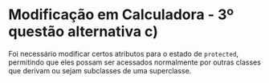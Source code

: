 # Modificação em Calculadora - 3º questão alternativa c)

Foi necessário modificar certos atributos para o estado de `protected`, permitindo que eles possam ser acessados normalmente por outras classes que derivam ou sejam subclasses de uma superclasse.
